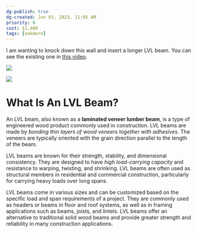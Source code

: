 ```yaml
---
dg-publish: true
dg-created: Jun 03, 2023, 11:05 AM
priority: 0
cost: $1,400
tags: [oakmore]
---
```


I am wanting to knock down this wall and insert a longer LVL beam. You can see the existing one in [this video](https://photos.google.com/share/AF1QipP4FoH7k1BFiC72ZbeET5wZrM_KLbxgea7MyXqawah7Ng65-BXAc-TCBHZfo7tzEw/photo/AF1QipPBeFsr2ersU9UwQgN79lJvNOFb2_2vdKuZgvYL?key=V0VqVzg5S2N5aklwSDJvSGd3S3hLNmtWQWpGTnhB).

![](https://i.imgur.com/TV2nHVv.png)

![](https://www.decorilla.com/online-decorating/wp-content/uploads/2020/03/Modern-industrial-interior-design-by-Decorilla-designer-Shasta-P.jpeg)

# What Is An LVL Beam?

An LVL beam, also known as a **laminated veneer lumber beam**, is a type of engineered wood product commonly used in construction. LVL beams are made by *bonding thin layers of wood veneers together with adhesives*. The veneers are typically oriented with the grain direction parallel to the length of the beam.

LVL beams are known for their strength, stability, and dimensional consistency. They are designed to have *high load-carrying capacity* and resistance to warping, twisting, and shrinking. LVL beams are often used as structural members in residential and commercial construction, particularly for carrying heavy loads over long spans.

LVL beams come in various sizes and can be customized based on the specific load and span requirements of a project. They are commonly used as headers or beams in floor and roof systems, as well as in framing applications such as beams, joists, and lintels. LVL beams offer an alternative to traditional solid wood beams and provide greater strength and reliability in many construction applications.